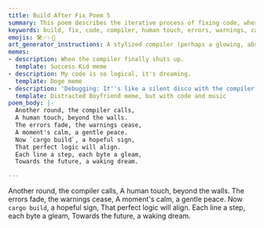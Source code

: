 ```yaml
---
title: Build After Fix Poem 5
summary: This poem describes the iterative process of fixing code, where human intervention leads to the fading of errors and warnings, culminating in a successful build and a sense of peaceful progress towards a perfect future.
keywords: build, fix, code, compiler, human touch, errors, warnings, cargo build, logic, future, dream, peace
emojis: 🛠️✅✨🚀
art_generator_instructions: A stylized compiler (perhaps a glowing, abstract machine) is calling out, and a human hand reaches into the code, causing errors (represented by chaotic red symbols) to fade and warnings (represented by flickering yellow lights) to cease. A `cargo build` command is shown with a green checkmark, and the overall scene conveys a sense of calm, progress, and the realization of a dream.
memes:
- description: When the compiler finally shuts up.
  template: Success Kid meme
- description: My code is so logical, it's dreaming.
  template: Doge meme
- description: 'Debugging: It''s like a silent disco with the compiler.'
  template: Distracted Boyfriend meme, but with code and music
poem_body: |-
  Another round, the compiler calls,
  A human touch, beyond the walls.
  The errors fade, the warnings cease,
  A moment's calm, a gentle peace.
  Now `cargo build`, a hopeful sign,
  That perfect logic will align.
  Each line a step, each byte a gleam,
  Towards the future, a waking dream.

---
```

Another round, the compiler calls,
A human touch, beyond the walls.
The errors fade, the warnings cease,
A moment's calm, a gentle peace.
Now `cargo build`, a hopeful sign,
That perfect logic will align.
Each line a step, each byte a gleam,
Towards the future, a waking dream.